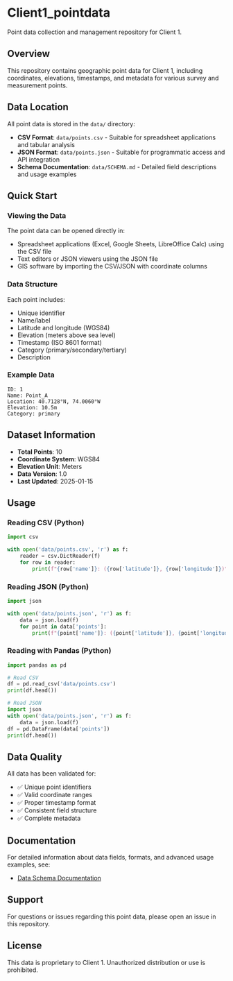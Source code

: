 # Client1_pointdata

Point data collection and management repository for Client 1.

## Overview
This repository contains geographic point data for Client 1, including coordinates, elevations, timestamps, and metadata for various survey and measurement points.

## Data Location
All point data is stored in the `data/` directory:
- **CSV Format**: `data/points.csv` - Suitable for spreadsheet applications and tabular analysis
- **JSON Format**: `data/points.json` - Suitable for programmatic access and API integration
- **Schema Documentation**: `data/SCHEMA.md` - Detailed field descriptions and usage examples

## Quick Start

### Viewing the Data
The point data can be opened directly in:
- Spreadsheet applications (Excel, Google Sheets, LibreOffice Calc) using the CSV file
- Text editors or JSON viewers using the JSON file
- GIS software by importing the CSV/JSON with coordinate columns

### Data Structure
Each point includes:
- Unique identifier
- Name/label
- Latitude and longitude (WGS84)
- Elevation (meters above sea level)
- Timestamp (ISO 8601 format)
- Category (primary/secondary/tertiary)
- Description

### Example Data
```
ID: 1
Name: Point_A
Location: 40.7128°N, 74.0060°W
Elevation: 10.5m
Category: primary
```

## Dataset Information
- **Total Points**: 10
- **Coordinate System**: WGS84
- **Elevation Unit**: Meters
- **Data Version**: 1.0
- **Last Updated**: 2025-01-15

## Usage

### Reading CSV (Python)
```python
import csv

with open('data/points.csv', 'r') as f:
    reader = csv.DictReader(f)
    for row in reader:
        print(f"{row['name']}: ({row['latitude']}, {row['longitude']})")
```

### Reading JSON (Python)
```python
import json

with open('data/points.json', 'r') as f:
    data = json.load(f)
    for point in data['points']:
        print(f"{point['name']}: ({point['latitude']}, {point['longitude']})")
```

### Reading with Pandas (Python)
```python
import pandas as pd

# Read CSV
df = pd.read_csv('data/points.csv')
print(df.head())

# Read JSON
import json
with open('data/points.json', 'r') as f:
    data = json.load(f)
df = pd.DataFrame(data['points'])
print(df.head())
```

## Data Quality
All data has been validated for:
- ✅ Unique point identifiers
- ✅ Valid coordinate ranges
- ✅ Proper timestamp format
- ✅ Consistent field structure
- ✅ Complete metadata

## Documentation
For detailed information about data fields, formats, and advanced usage examples, see:
- [Data Schema Documentation](data/SCHEMA.md)

## Support
For questions or issues regarding this point data, please open an issue in this repository.

## License
This data is proprietary to Client 1. Unauthorized distribution or use is prohibited.